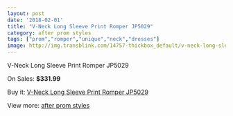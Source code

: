 ```yaml
---
layout: post
date: '2018-02-01'
title: "V-Neck Long Sleeve Print Romper JP5029"
category: after prom styles
tags: ["prom","romper","unique","neck","dresses"]
image: http://img.transblink.com/14757-thickbox_default/v-neck-long-sleeve-print-romper-jp5029.jpg
---
```

V-Neck Long Sleeve Print Romper JP5029

On Sales: **$331.99**
<a href="https://www.transblink.com/en/after-prom-styles/4712-v-neck-long-sleeve-print-romper-jp5029.html"><amp-img layout="responsive" width="600" height="600" src="//img.transblink.com/14757-thickbox_default/v-neck-long-sleeve-print-romper-jp5029.jpg" alt="V-Neck Long Sleeve Print Romper JP5029 0" /></a>
<a href="https://www.transblink.com/en/after-prom-styles/4712-v-neck-long-sleeve-print-romper-jp5029.html"><amp-img layout="responsive" width="600" height="600" src="//img.transblink.com/14760-thickbox_default/v-neck-long-sleeve-print-romper-jp5029.jpg" alt="V-Neck Long Sleeve Print Romper JP5029 1" /></a>
<a href="https://www.transblink.com/en/after-prom-styles/4712-v-neck-long-sleeve-print-romper-jp5029.html"><amp-img layout="responsive" width="600" height="600" src="//img.transblink.com/14759-thickbox_default/v-neck-long-sleeve-print-romper-jp5029.jpg" alt="V-Neck Long Sleeve Print Romper JP5029 2" /></a>
<a href="https://www.transblink.com/en/after-prom-styles/4712-v-neck-long-sleeve-print-romper-jp5029.html"><amp-img layout="responsive" width="600" height="600" src="//img.transblink.com/14758-thickbox_default/v-neck-long-sleeve-print-romper-jp5029.jpg" alt="V-Neck Long Sleeve Print Romper JP5029 3" /></a>

Buy it: [V-Neck Long Sleeve Print Romper JP5029](https://www.transblink.com/en/after-prom-styles/4712-v-neck-long-sleeve-print-romper-jp5029.html "V-Neck Long Sleeve Print Romper JP5029")

View more: [after prom styles](https://www.transblink.com/en/55-after-prom-styles "after prom styles")